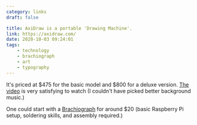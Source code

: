 ```yaml
---
category: links
draft: false

title: AxiDraw is a portable 'Drawing Machine'.
link: https://axidraw.com/
date: 2020-10-03 09:24:01
tags:
    - technology
    - brachiograph
    - art
    - typography
---
```


It's priced at $475 for the basic model and $800 for a deluxe version. [The video](https://www.youtube.com/watch?v=5492ZjivAQ0) is very satisfying to watch (I couldn't have picked better background music.) 

One could start with a [Brachiograph](https://www.brachiograph.art/) for around $20 (basic Raspberry Pi setup, soldering skills, and assembly required.) 